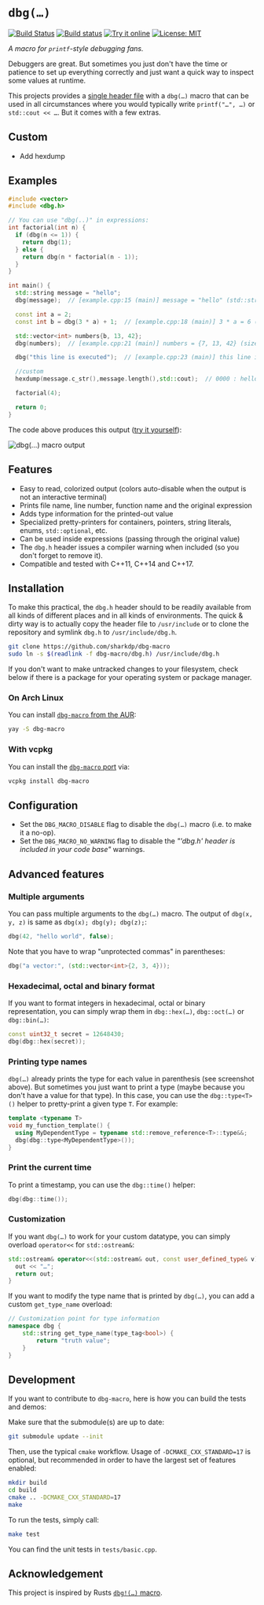 # `dbg(…)`

[![Build Status](https://travis-ci.org/sharkdp/dbg-macro.svg?branch=master)](https://travis-ci.org/sharkdp/dbg-macro) [![Build status](https://ci.appveyor.com/api/projects/status/vmo9rw4te2wifkul/branch/master?svg=true)](https://ci.appveyor.com/project/sharkdp/dbg-macro) [![Try it online](https://img.shields.io/badge/try-online-f34b7d.svg)](https://repl.it/@sharkdp/dbg-macro-demo) [![License: MIT](https://img.shields.io/badge/license-MIT-blue.svg)](dbg.h)

*A macro for `printf`-style debugging fans.*

Debuggers are great. But sometimes you just don't have the time or patience to set
up everything correctly and just want a quick way to inspect some values at runtime.

This projects provides a [single header file](dbg.h) with a `dbg(…)`
macro that can be used in all circumstances where you would typically write
`printf("…", …)` or `std::cout << …`. But it comes with a few extras.

## Custom

* Add hexdump

## Examples

``` c++
#include <vector>
#include <dbg.h>

// You can use "dbg(..)" in expressions:
int factorial(int n) {
  if (dbg(n <= 1)) {
    return dbg(1);
  } else {
    return dbg(n * factorial(n - 1));
  }
}

int main() {
  std::string message = "hello";
  dbg(message);  // [example.cpp:15 (main)] message = "hello" (std::string)

  const int a = 2;
  const int b = dbg(3 * a) + 1;  // [example.cpp:18 (main)] 3 * a = 6 (int)

  std::vector<int> numbers{b, 13, 42};
  dbg(numbers);  // [example.cpp:21 (main)] numbers = {7, 13, 42} (size: 3) (std::vector<int>)

  dbg("this line is executed");  // [example.cpp:23 (main)] this line is executed

  //custom
  hexdump(message.c_str(),message.length(),std::cout);  // 0000 : hello            68 65 6C 6C 6F

  factorial(4);

  return 0;
}
```

The code above produces this output ([try it yourself](https://repl.it/@sharkdp/dbg-macro-demo)):

![dbg(…) macro output](https://i.imgur.com/NHEYk9A.png)

## Features

 * Easy to read, colorized output (colors auto-disable when the output is not an interactive terminal)
 * Prints file name, line number, function name and the original expression
 * Adds type information for the printed-out value
 * Specialized pretty-printers for containers, pointers, string literals, enums, `std::optional`, etc.
 * Can be used inside expressions (passing through the original value)
 * The `dbg.h` header issues a compiler warning when included (so you don't forget to remove it).
 * Compatible and tested with C++11, C++14 and C++17.

## Installation

To make this practical, the `dbg.h` header should to be readily available from all kinds of different
places and in all kinds of environments. The quick & dirty way is to actually copy the header file
to `/usr/include` or to clone the repository and symlink `dbg.h` to `/usr/include/dbg.h`.
``` bash
git clone https://github.com/sharkdp/dbg-macro
sudo ln -s $(readlink -f dbg-macro/dbg.h) /usr/include/dbg.h
```
If you don't want to make untracked changes to your filesystem, check below if there is a package for
your operating system or package manager.

### On Arch Linux

You can install [`dbg-macro` from the AUR](https://aur.archlinux.org/packages/dbg-macro/):
``` bash
yay -S dbg-macro
```

### With vcpkg

You can install the [`dbg-macro` port](https://github.com/microsoft/vcpkg/tree/master/ports/dbg-macro) via:
``` bash
vcpkg install dbg-macro
```

## Configuration

* Set the `DBG_MACRO_DISABLE` flag to disable the `dbg(…)` macro (i.e. to make it a no-op).
* Set the `DBG_MACRO_NO_WARNING` flag to disable the *"'dbg.h' header is included in your code base"* warnings.

## Advanced features

### Multiple arguments

You can pass multiple arguments to the `dbg(…)` macro. The output of
`dbg(x, y, z)` is same as `dbg(x); dbg(y); dbg(z);`:
``` c++
dbg(42, "hello world", false);
```

Note that you have to wrap "unprotected commas" in parentheses:
```c++
dbg("a vector:", (std::vector<int>{2, 3, 4}));
```

### Hexadecimal, octal and binary format

If you want to format integers in hexadecimal, octal or binary representation, you can
simply wrap them in `dbg::hex(…)`, `dbg::oct(…)` or `dbg::bin(…)`:
```c++
const uint32_t secret = 12648430;
dbg(dbg::hex(secret));
```

### Printing type names

`dbg(…)` already prints the type for each value in parenthesis (see screenshot above). But
sometimes you just want to print a type (maybe because you don't have a value for that type).
In this case, you can use the `dbg::type<T>()` helper to pretty-print a given type `T`.
For example:
```c++
template <typename T>
void my_function_template() {
  using MyDependentType = typename std::remove_reference<T>::type&&;
  dbg(dbg::type<MyDependentType>());
}
```

### Print the current time

To print a timestamp, you can use the `dbg::time()` helper:
```c++
dbg(dbg::time());
```

### Customization

If you want `dbg(…)` to work for your custom datatype, you can simply overload `operator<<` for
`std::ostream&`:
```c++
std::ostream& operator<<(std::ostream& out, const user_defined_type& v) {
  out << "…";
  return out;
}
```

If you want to modify the type name that is printed by `dbg(…)`, you can add a custom
`get_type_name` overload:
```c++
// Customization point for type information
namespace dbg {
    std::string get_type_name(type_tag<bool>) {
        return "truth value";
    }
}
```

## Development

If you want to contribute to `dbg-macro`, here is how you can build the tests and demos:

Make sure that the submodule(s) are up to date:
```bash
git submodule update --init
```

Then, use the typical `cmake` workflow. Usage of `-DCMAKE_CXX_STANDARD=17` is optional,
but recommended in order to have the largest set of features enabled:
```bash
mkdir build
cd build
cmake .. -DCMAKE_CXX_STANDARD=17
make
```

To run the tests, simply call:
```bash
make test
```
You can find the unit tests in `tests/basic.cpp`.

## Acknowledgement

This project is inspired by Rusts [`dbg!(…)` macro](https://doc.rust-lang.org/std/macro.dbg.html).
